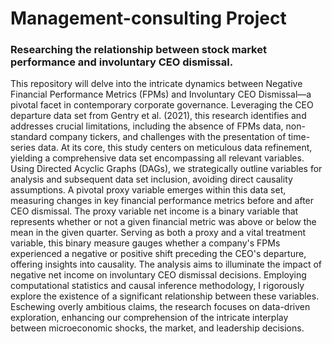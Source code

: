 # Management-consulting Project
### Researching the relationship between stock market performance and involuntary CEO dismissal. 

This repository will delve into the intricate dynamics between Negative Financial Performance
Metrics (FPMs) and Involuntary CEO Dismissal—a pivotal facet in contemporary corporate
governance. Leveraging the CEO departure data set from Gentry et al. (2021), this research
identifies and addresses crucial limitations, including the absence of FPMs data, non-standard
company tickers, and challenges with the presentation of time-series data.
At its core, this study centers on meticulous data refinement, yielding a comprehensive data set
encompassing all relevant variables. Using Directed Acyclic Graphs (DAGs), we strategically
outline variables for analysis and subsequent data set inclusion, avoiding direct causality
assumptions. A pivotal proxy variable emerges within this data set, measuring changes in key
financial performance metrics before and after CEO dismissal. The proxy variable net income is
a binary variable that represents whether or not a given financial metric was above or below the
mean in the given quarter. Serving as both a proxy and a vital treatment variable, this binary
measure gauges whether a company's FPMs experienced a negative or positive shift preceding
the CEO's departure, offering insights into causality.
The analysis aims to illuminate the impact of negative net income on involuntary CEO
dismissal decisions. Employing computational statistics and causal inference methodology, I
rigorously explore the existence of a significant relationship between these variables. Eschewing
overly ambitious claims, the research focuses on data-driven exploration, enhancing our
comprehension of the intricate interplay between microeconomic shocks, the market, and
leadership decisions.

